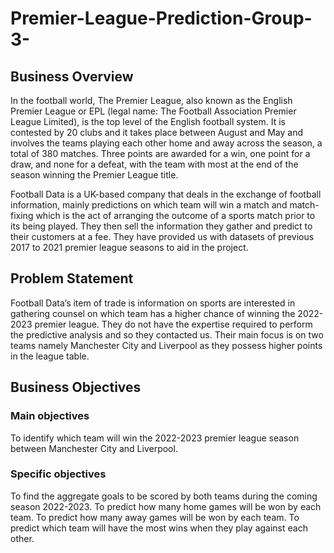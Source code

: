 # Premier-League-Prediction-Group-3-
## Business Overview
In the football world, The Premier League, also known as the English Premier League or EPL (legal name: The Football Association Premier League Limited), is the top level of the English football system. It is contested by 20 clubs and it takes place between August and May and involves the teams playing each other home and away across the season, a total of 380 matches. Three points are awarded for a win, one point for a draw, and none for a defeat, with the team with most at the end of the season winning the Premier League title.

Football Data is a UK-based company that deals in the exchange of football information, mainly predictions on which team will win a match and match-fixing which is the act of arranging the outcome of a sports match prior to its being played. They then sell the information they gather and predict to their customers at a fee. They have provided us with datasets of previous 2017 to 2021 premier league seasons to aid in the project.

## Problem Statement
Football Data’s item of trade is information on sports are interested in gathering counsel on which team has a higher chance of winning the 2022-2023 premier league. They do not have the expertise required to perform the predictive analysis and so they contacted us. Their main focus is on two teams namely Manchester City and Liverpool as they possess higher points in the league table.

## Business Objectives

### Main objectives
To identify which team will win the 2022-2023 premier league season between Manchester City and Liverpool.

### Specific objectives
To find the aggregate goals to be scored by both teams during the coming season 2022-2023.
To predict how many home games will be won by each team.
To predict how many away games will be won by each team.
To predict which team will have the most wins when they play against each other.

